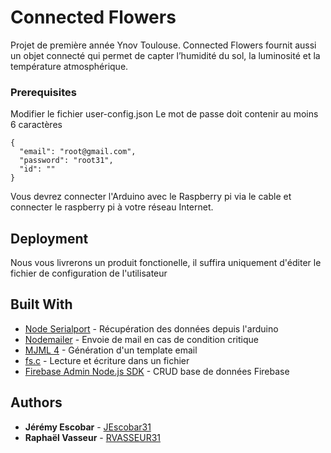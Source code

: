 # Connected Flowers

Projet de première année Ynov Toulouse.
Connected Flowers fournit aussi un objet connecté qui permet de capter l’humidité du sol, la luminosité et la température atmosphérique. 

### Prerequisites

Modifier le fichier user-config.json
Le mot de passe doit contenir au moins 6 caractères

```
{
  "email": "root@gmail.com",
  "password": "root31",
  "id": ""
}
```

Vous devrez connecter l'Arduino avec le Raspberry pi via le cable et connecter le raspberry pi
à votre réseau Internet.

## Deployment

Nous vous livrerons un produit fonctionelle, il suffira uniquement d'éditer le fichier de configuration de l'utilisateur

## Built With

* [Node Serialport](https://github.com/akaJes/node-serialport) - Récupération des données depuis l'arduino
* [Nodemailer](https://github.com/nodemailer/nodemailer) - Envoie de mail en cas de condition critique
* [MJML 4](https://github.com/mjmlio/mjml) - Génération d'un template email
* [fs.c](https://github.com/jwerle/fs.c) - Lecture et écriture dans un fichier
* [Firebase Admin Node.js SDK](https://github.com/firebase/firebase-admin-node) - CRUD base de données Firebase

## Authors

* **Jérémy Escobar** - [JEscobar31](https://github.com/jescobar31)
* **Raphaël Vasseur** - [RVASSEUR31](https://github.com/rvasseur31)
